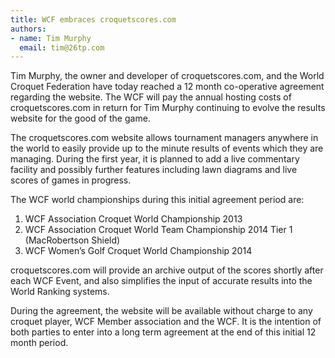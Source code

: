 ```yaml
---
title: WCF embraces croquetscores.com
authors: 
- name: Tim Murphy
  email: tim@26tp.com
---
```

Tim Murphy, the owner and developer of croquetscores.com, and the World Croquet Federation 
have today reached a 12 month co-operative agreement regarding the website. The WCF will pay 
the annual hosting costs of croquetscores.com in return for Tim Murphy continuing to evolve the 
results website for the good of the game.

The croquetscores.com website allows tournament managers anywhere in the world to easily 
provide up to the minute results of events which they are managing. During the first year, it is 
planned to add a live commentary facility and possibly further features including lawn diagrams and 
live scores of games in progress.

The WCF world championships during this initial agreement period are:

1. WCF Association Croquet World Championship 2013
2. WCF Association Croquet World Team Championship 2014 Tier 1 (MacRobertson Shield)
3. WCF Women’s Golf Croquet World Championship 2014

croquetscores.com will provide an archive output of the scores shortly after each WCF Event, and 
also simplifies the input of accurate results into the World Ranking systems. 

During the agreement, the website will be available without charge to any croquet player, WCF 
Member association and the WCF. It is the intention of both parties to enter into a long term 
agreement at the end of this initial 12 month period.                                
